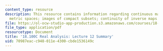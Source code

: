 ```yaml
---
content_type: resource
description: This resource contains information regarding continuous maps between
  metric spaces; images of compact subsets; continuity of inverse maps.
file: https://ol-ocw-studio-app-production.s3.amazonaws.com/courses/18-100c-real-analysis-fall-2012/70987eacc948011e4300cbde1536149c_MIT18_100CF12_l12sum.pdf
file_type: application/pdf
resourcetype: Document
title: '18.100C Real Analysis: Lecture 12 Summary'
uid: 70987eac-c948-011e-4300-cbde1536149c
---
```

